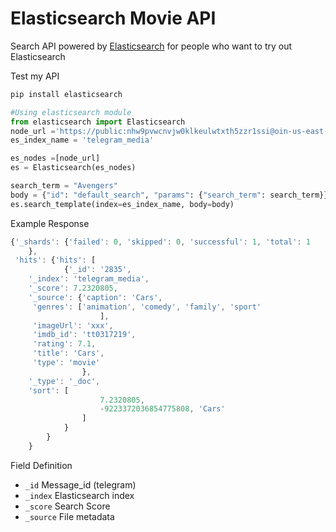# Elasticsearch Movie API
Search  API powered by [Elasticsearch](https://github.com/elastic/elasticsearch) for people who want to try out Elasticsearch


Test my API
```python
pip install elasticsearch
```
```python
#Using elasticsearch module
from elasticsearch import Elasticsearch
node_url ='https://public:nhw9pvwcnvjw0klkeulwtxth5zzr1ssi@oin-us-east-1.searchly.com'
es_index_name = 'telegram_media'

es_nodes =[node_url]
es = Elasticsearch(es_nodes)

search_term = "Avengers"
body = {"id": "default_search", "params": {"search_term": search_term}}
es.search_template(index=es_index_name, body=body)
```
Example Response
```js
{'_shards': {'failed': 0, 'skipped': 0, 'successful': 1, 'total': 1
    },
 'hits': {'hits': [
            {'_id': '2835',
    '_index': 'telegram_media',
    '_score': 7.2320805,
    '_source': {'caption': 'Cars',
     'genres': ['animation', 'comedy', 'family', 'sport'
                    ],
     'imageUrl': 'xxx',
     'imdb_id': 'tt0317219',
     'rating': 7.1,
     'title': 'Cars',
     'type': 'movie'
                },
    '_type': '_doc',
    'sort': [
                    7.2320805,
                    -9223372036854775808, 'Cars'
                ]
            }
        }
    }

```
Field Definition
* `_id`    Message_id (telegram)
* `_index` Elasticsearch index
* `_score` Search Score 
* `_source` File metadata
  
  


